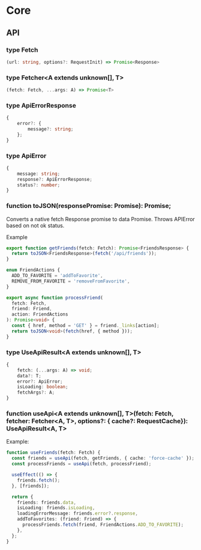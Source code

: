 # Core

## API

### type Fetch

```ts
(url: string, options?: RequestInit) => Promise<Response>
```

### type Fetcher<A extends unknown[], T>

```ts
(fetch: Fetch, ...args: A) => Promise<T>
```

### type ApiErrorResponse

```ts
{
    error?: {
        message?: string;
    };
}
```

### type ApiError

```ts
{
    message: string;
    response?: ApiErrorResponse;
    status?: number;
}
```

### function toJSON<T>(responsePromise: Promise<Response>): Promise<T>;

Converts a native fetch Response promise to data Promise. Throws APIError based on not ok status.

Example

```ts
export function getFriends(fetch: Fetch): Promise<FriendsResponse> {
  return toJSON<FriendsResponse>(fetch('/api/friends'));
}

enum FriendActions {
  ADD_TO_FAVORITE = 'addToFavorite',
  REMOVE_FROM_FAVORITE = 'removeFromFavorite',
}

export async function processFriend(
  fetch: Fetch,
  friend: Friend,
  action: FriendActions
): Promise<void> {
  const { href, method = 'GET' } = friend._links[action];
  return toJSON<void>(fetch(href, { method }));
}
```

### type UseApiResult<A extends unknown[], T>

```ts
{
    fetch: (...args: A) => void;
    data?: T;
    error?: ApiError;
    isLoading: boolean;
    fetchArgs?: A;
}
```

### function useApi<A extends unknown[], T>(fetch: Fetch, fetcher: Fetcher<A, T>, options?: { cache?: RequestCache}): UseApiResult<A, T>

Example:

```ts
function useFriends(fetch: Fetch) {
  const friends = useApi(fetch, getFriends, { cache: 'force-cache' });
  const processFriends = useApi(fetch, processFriend);

  useEffect(() => {
    friends.fetch();
  }, [friends]);

  return {
    friends: friends.data,
    isLoading: friends.isLoading,
    loadingErrorMessage: friends.error?.response,
    addToFavorites: (friend: Friend) => {
      processFriends.fetch(friend, FriendActions.ADD_TO_FAVORITE);
    },
  };
}
```
